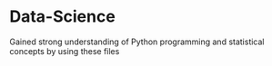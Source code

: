 # Data-Science
Gained strong understanding of Python programming and statistical concepts by using these files
